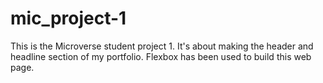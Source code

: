 # mic_project-1
This is the Microverse student project 1. It's about making the header and headline section of my portfolio.
Flexbox has been used to build this web page.
